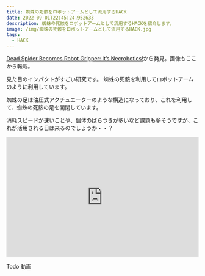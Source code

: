 ```yaml
---
title: 蜘蛛の死骸をロボットアームとして流用するHACK
date: 2022-09-01T22:45:24.952633
description: 蜘蛛の死骸をロボットアームとして流用するHACKを紹介します。
image: /img/蜘蛛の死骸をロボットアームとして流用するHACK.jpg
tags:
  - HACK
---
```

[Dead Spider Becomes Robot Gripper: It’s Necrobotics!](https://hackaday.com/2022/08/01/dead-spider-becomes-robot-gripper-its-necrobotics/)から発見。画像もここから転載。

見た目のインパクトがすごい研究です。
蜘蛛の死骸を利用してロボットアームのように利用しています。

蜘蛛の足は油圧式アクチュエーターのような構造になっており、これを利用して、蜘蛛の死骸の足を開閉しています。

消耗スピードが速いことや、個体のばらつきが多いなど課題も多そうですが、これが活用される日は来るのでしょうか・・？


<iframe width="100%" height="315" src="https://www.youtube.com/embed/1JOS6hMHIUM" title="YouTube video player" frameborder="0" allow="accelerometer; autoplay; clipboard-write; encrypted-media; gyroscope; picture-in-picture" allowfullscreen></iframe>

Todo 動画

